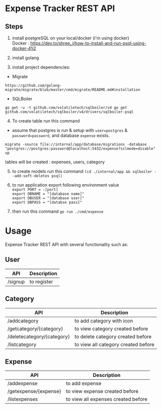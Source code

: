 # Expense Tracker REST API

## Steps
1. install postgreSQL on your local/docker (i'm using docker)\
Docker : https://dev.to/shree_j/how-to-install-and-run-psql-using-docker-41j2

2. install golang

3. install project dependencies:
* Migrate

`https://github.com/golang-migrate/migrate/blob/master/cmd/migrate/README.md#installation`

* SQLBoiler

`go get -u -t github.com/volatiletech/sqlboiler/v4
go get github.com/volatiletech/sqlboiler/v4/drivers/sqlboiler-psql`

4. To create table run this command
* assume that postgres is run & setup with `user=postgres` & `password=password`, and database `expense` exists.

`migrate -source file://internal/app/database/migrations -database "postgres://postgres:password@localhost:5432/expense?sslmode=disable" up`

tables will be created : expenses, users, category

5. to create models run this command
`(cd ./internal/app && sqlboiler --add-soft-deletes psql)`

6. to run application export following environment value\
`export PORT = :[port]`  
`export DBNAME = "[database name]"`  
`export DBUSER = "[database user]"`  
`export DBPASS = "[databse pass]"`  

7. then run this command 
`go run ./cmd/expense`

# Usage

Expense Tracker REST API with several functionality such as:

## User
| API  | Description |
| ------------- | ------------- |
| /signup  | to register  |

## Category
| API  | Description |
| ------------- | ------------- |
| /addcategory  | to add category with icon  |
| /getcategory/{category} | to view category created before  |
| /deletecategory/{category} | to delete category created before  |
| /listcategory | to view all category created before  |

## Expense
| API  | Description |
| ------------- | ------------- |
| /addexpense  | to add expense |
| /getexpense/{expense} | to view expense created before  |
| /listexpenses | to view all expenses created before  |





